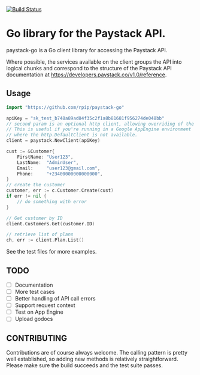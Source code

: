 [![Build Status](https://travis-ci.org/rpip/paystack-go.svg?branch=master)](https://travis-ci.org/rpip/paystack-go)

# Go library for the Paystack API.

paystack-go is a Go client library for accessing the Paystack API.

Where possible, the services available on the client groups the API into logical chunks and correspond to the structure of the Paystack API documentation at https://developers.paystack.co/v1.0/reference.

## Usage

``` go
import "https://github.com/rpip/paystack-go"

apiKey = "sk_test_b748a89ad84f35c2f1a8b81681f956274de048bb"
// second param is an optional http client, allowing overriding of the HTTP client to use.
// This is useful if you're running in a Google AppEngine environment
// where the http.DefaultClient is not available.
client = paystack.NewClient(apiKey)

cust := &Customer{
    FirstName: "User123",
    LastName:  "AdminUser",
    Email:     "user123@gmail.com",
    Phone:     "+23400000000000000",
}
// create the customer
customer, err := c.Customer.Create(cust)
if err != nil {
    // do something with error
}

// Get customer by ID
client.Customers.Get(customer.ID)

// retrieve list of plans
ch, err := client.Plan.List()
```

See the test files for more examples.

## TODO
- [ ] Documentation
- [ ] More test cases
- [ ] Better handling of API call errors
- [ ] Support request context
- [ ] Test on App Engine
- [ ] Upload godocs

## CONTRIBUTING
Contributions are of course always welcome. The calling pattern is pretty well established, so adding new methods is relatively straightforward. Please make sure the build succeeds and the test suite passes.

